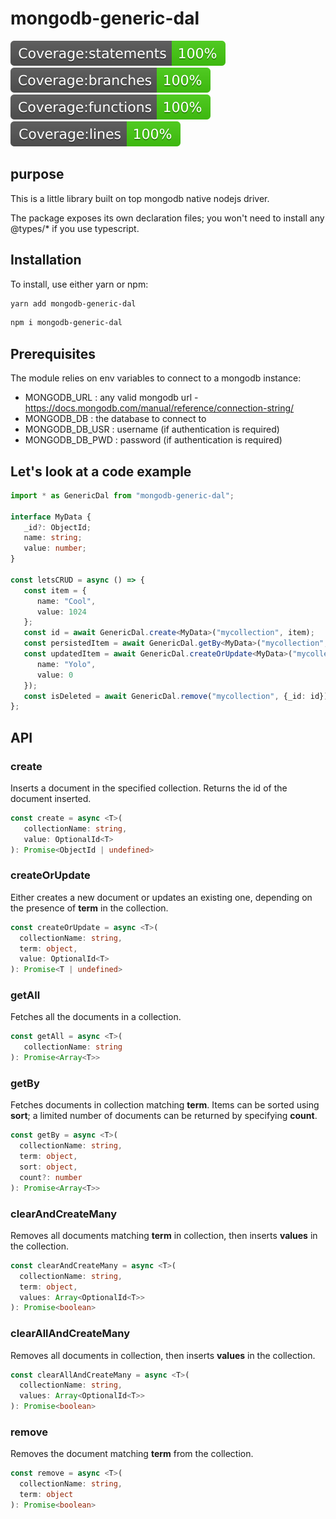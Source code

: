 # mongodb-generic-dal

![Statements](./badges/badge-statements.svg) ![Branches](./badges/badge-branches.svg) ![Functions](./badges/badge-functions.svg) ![Lines](./badges/badge-lines.svg)

## purpose

This is a little library built on top mongodb native nodejs driver.

The package exposes its own declaration files; you won't need to install any @types/\* if you use typescript.

## Installation

To install, use either yarn or npm:

```bash
yarn add mongodb-generic-dal
```

```bash
npm i mongodb-generic-dal
```

## Prerequisites

The module relies on env variables to connect to a mongodb instance:

- MONGODB_URL : any valid mongodb url - https://docs.mongodb.com/manual/reference/connection-string/
- MONGODB_DB : the database to connect to
- MONGODB_DB_USR : username (if authentication is required)
- MONGODB_DB_PWD : password (if authentication is required)

## Let's look at a code example

```Typescript
import * as GenericDal from "mongodb-generic-dal";

interface MyData {
   _id?: ObjectId;
   name: string;
   value: number;
}

const letsCRUD = async () => {
   const item = {
      name: "Cool",
      value: 1024
   };
   const id = await GenericDal.create<MyData>("mycollection", item);
   const persistedItem = await GenericDal.getBy<MyData>("mycollection", { _id: id }, {});
   const updatedItem = await GenericDal.createOrUpdate<MyData>("mycollection", { _id: id }, {
      name: "Yolo",
      value: 0
   });
   const isDeleted = await GenericDal.remove("mycollection", {_id: id});
};
```

## API

### create

Inserts a document in the specified collection. Returns the id of the document inserted.

```Typescript
const create = async <T>(
   collectionName: string,
   value: OptionalId<T>
): Promise<ObjectId | undefined>
```

### createOrUpdate

Either creates a new document or updates an existing one, depending on the presence of **term** in the collection.

```Typescript
const createOrUpdate = async <T>(
  collectionName: string,
  term: object,
  value: OptionalId<T>
): Promise<T | undefined>
```

### getAll

Fetches all the documents in a collection.

```Typescript
const getAll = async <T>(
   collectionName: string
): Promise<Array<T>>
```

### getBy

Fetches documents in collection matching **term**. Items can be sorted using **sort**; a limited number of documents can be returned by specifying **count**.

```Typescript
const getBy = async <T>(
  collectionName: string,
  term: object,
  sort: object,
  count?: number
): Promise<Array<T>>
```

### clearAndCreateMany

Removes all documents matching **term** in collection, then inserts **values** in the collection.

```Typescript
const clearAndCreateMany = async <T>(
  collectionName: string,
  term: object,
  values: Array<OptionalId<T>>
): Promise<boolean>
```

### clearAllAndCreateMany

Removes all documents in collection, then inserts **values** in the collection.

```Typescript
const clearAllAndCreateMany = async <T>(
  collectionName: string,
  values: Array<OptionalId<T>>
): Promise<boolean>
```

### remove

Removes the document matching **term** from the collection.

```Typescript
const remove = async <T>(
  collectionName: string,
  term: object
): Promise<boolean>
```
